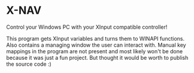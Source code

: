 # X-NAV
Control your Windows PC with your XInput compatible controller!

This program gets XInput variables and turns them to WINAPI functions.
Also contains a managing window the user can interact with.
Manual key mappings in the program are not present and most likely won't be done because it was just a fun project.
But thought it would be worth to publish the source code :)
